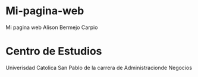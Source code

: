 # Mi-pagina-web
Mi pagina web Alison Bermejo Carpio
# Centro de Estudios  
Univerisdad Catolica San Pablo de la carrera de Administracionde Negocios
